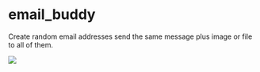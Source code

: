 # email_buddy
Create random email addresses send the same message plus image or file to all of them.

![](https://github.com/zlite44_email_buddy/blob/master/Screencast_for_email_buddy.gif)
